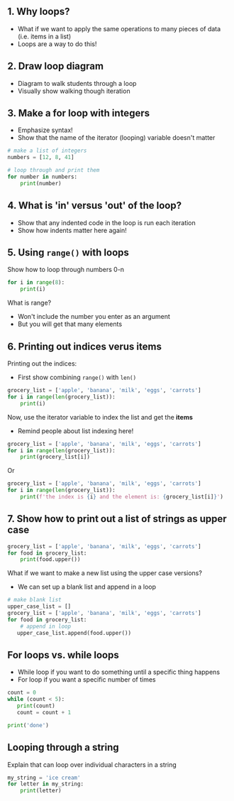 ## 1. Why loops?

* What if we want to apply the same operations to many pieces of data (i.e. items in a list)
* Loops are a way to do this!

## 2. Draw loop diagram

* Diagram to walk students through a loop
* Visually show walking though iteration


## 3. Make a for loop with integers

* Emphasize syntax!
* Show that the name of the iterator (looping) variable doesn't matter

```python
# make a list of integers
numbers = [12, 8, 41]

# loop through and print them
for number in numbers:
    print(number)
```


## 4. What is 'in' versus 'out' of the loop? 

* Show that any indented code in the loop is run each iteration
* Show how indents matter here again! 


## 5. Using `range()` with loops

Show how to loop through numbers 0-n

```python
for i in range(8):
    print(i)
```

What is range?
* Won't include the number you enter as an argument
* But you will get that many elements


## 6. Printing out indices verus items

Printing out the indices:
* First show combining `range()` with `len()`

```python
grocery_list = ['apple', 'banana', 'milk', 'eggs', 'carrots']
for i in range(len(grocery_list)):
    print(i)
```

Now, use the iterator variable to index the list and get the **items**
* Remind people about list indexing here!


```python
grocery_list = ['apple', 'banana', 'milk', 'eggs', 'carrots']
for i in range(len(grocery_list)):
    print(grocery_list[i])
```

Or

```python
grocery_list = ['apple', 'banana', 'milk', 'eggs', 'carrots']
for i in range(len(grocery_list)):
    print(f'the index is {i} and the element is: {grocery_list[i]}')
```

## 7. Show how to print out a list of strings as upper case

```python
grocery_list = ['apple', 'banana', 'milk', 'eggs', 'carrots']
for food in grocery_list:
    print(food.upper())
```

What if we want to make a new list using the upper case versions?
* We can set up a blank list and append in a loop

```python
# make blank list
upper_case_list = []
grocery_list = ['apple', 'banana', 'milk', 'eggs', 'carrots']
for food in grocery_list:
    # append in loop
   upper_case_list.append(food.upper())
```

## For loops vs. while loops

* While loop if you want to do something until a specific thing happens
* For loop if you want a specific number of times

```python
count = 0
while (count < 5):
   print(count)
   count = count + 1

print('done')
```

## Looping through a string 

Explain that can loop over individual characters in a string

```python
my_string = 'ice cream'
for letter in my_string:
    print(letter)
```